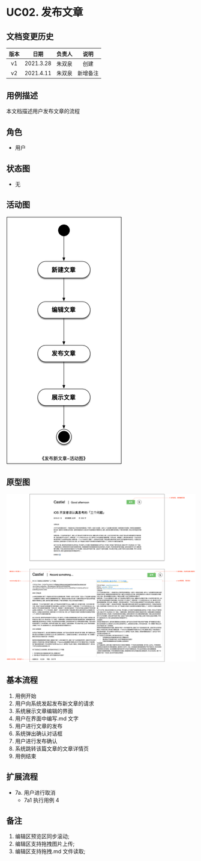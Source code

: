 # UC02. 发布文章

## 文档变更历史

| 版本 |   日期    | 负责人 |   说明   |
| :--: | :-------: | :----: | :------: |
|  v1  | 2021.3.28 | 朱双泉 |   创建   |
|  v2  | 2021.4.11 | 朱双泉 | 新增备注 |

## 用例描述

本文档描述用户发布文章的流程

## 角色

- 用户

## 状态图

- 无

## 活动图

![](img/3.png)

## 原型图

![](img/4.png)

## 基本流程

1. 用例开始
2. 用户向系统发起发布新文章的请求
3. 系统展示文章编辑的界面
4. 用户在界面中编写.md 文字
5. 用户进行文章的发布
6. 系统弹出确认对话框
7. 用户进行发布确认
8. 系统跳转该篇文章的文章详情页
9. 用例结束

## 扩展流程

- 7a. 用户进行取消
  - 7a1 执行用例 4

## 备注

1. 编辑区预览区同步滚动;
2. 编辑区支持拖拽图片上传;
3. 编辑区支持拖拽.md 文件读取;
